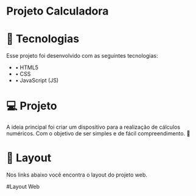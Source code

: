 # Projeto Calculadora

# 🚀 Tecnologias

Esse projeto foi desenvolvido com as seguintes tecnologias:

- • HTML5
- • CSS
- • JavaScript (JS)

# 💻 Projeto

A ideia principal foi criar um dispositivo para a realização de cálculos numéricos. Com o objetivo de ser simples e de fácil compreendimento. 💜

# 🔖 Layout

Nos links abaixo você encontra o layout do projeto web. 

#Layout Web



